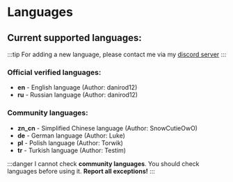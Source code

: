 # Languages

## Current supported languages:

:::tip
For adding a new language, please contact me via my [discord server](https://discord.gg/vbYW3sperj)
:::

### Official verified languages:
- **en** - English language (Author: danirod12)
- **ru** - Russian language (Author: danirod12)

### Community languages:
- **zn_cn** - Simplified Chinese language (Author: SnowCutieOwO)
- **de** - German language (Author: Luke)
- **pl** - Polish language (Author: Torwik)
- **tr** - Turkish language (Author: Testim)

:::danger
I cannot check **community languages**. You should check languages before using it.
**Report all exceptions!**
:::